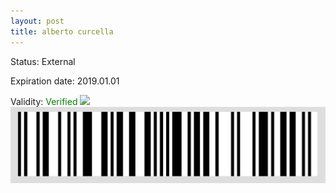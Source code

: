 ```yaml
---
layout: post
title: alberto curcella
---
```


Status: External

Expiration date: 2019.01.01

Validity: <font color="green"> Verified</font> 
![](/members/img/alberto_curcella.png)
![](/members/img/bar.png)
